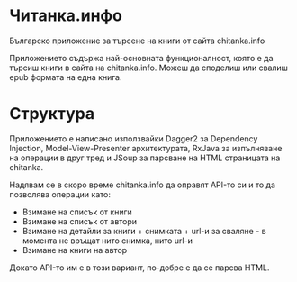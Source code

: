 # Читанка.инфо

Българско приложение за търсене на книги от сайта chitanka.info

Приложението съдържа най-основната функционалност, която е да търсиш книги в сайта на chitanka.info. 
Можеш да споделиш или свалиш epub формата на една книга.

# Структура

Приложението е написано използвайки Dagger2 за Dependency Injection, Model-View-Presenter архитектурата, 
RxJava за изпълняване на операции в друг тред и JSoup за парсване на HTML страницата на chitanka.

Надявам се в скоро време chitanka.info да оправят API-то си и то да позволява операции като:
 * Взимане на списък от книги
 * Взимане на списък от автори
 * Взимане на детайли за книги + снимката + url-и за сваляне - в момента не връщат нито снимка, нито url-и
 * Взимане на книги на автор
 
 Докато API-то им е в този вариант, по-добре е да се парсва HTML.




